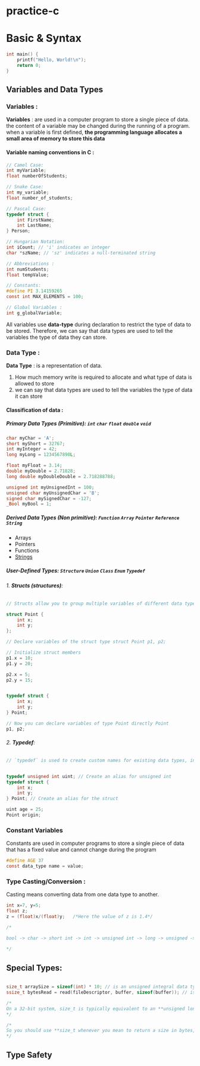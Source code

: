 # practice-c

# Basic & Syntax

```c
int main() { 
	printf("Hello, World!\n");
	return 0;
}
```

## Variables and Data Types

### Variables :

**Variables** :  are used in a computer program to store a single piece of data. the content of a variable may be changed during the running of a program. when a variable is first defined, **the programming language allocates a small area of memory to store this data**

#### Variable naming conventions in C :

```c
// Camel Case:
int myVariable; 
float numberOfStudents;

// Snake Case:
int my_variable;
float number_of_students;

// Pascal Case:
typedef struct { 
	int FirstName;
	int LastName;
} Person;

// Hungarian Notation:
int iCount; // 'i' indicates an integer
char *szName; // 'sz' indicates a null-terminated string

// Abbreviations :
int numStudents;
float tempValue;

// Constants:
#define PI 3.14159265 
const int MAX_ELEMENTS = 100;

// Global Variables :
int g_globalVariable;

```

All variables use **data-type** during declaration to restrict the type of data to be stored. Therefore, we can say that data types are used to tell the variables the type of data they can store.

### Data Type :

**Data Type** : is a representation of data.
1. How much memory write is required to allocate and what type of data is allowed to store
2. we can say that data types are used to tell the variables the type of data it can store

#### Classification of data :

##### Primary Data Types (Primitive): `int` `char` `float` `double` `void`

```c
char myChar = 'A';
short myShort = 32767;
int myInteger = 42;
long myLong = 1234567890L;

float myFloat = 3.14; 
double myDouble = 2.71828;
long double myDoubleDouble = 2.718288788;

unsigned int myUnsignedInt = 100; 
unsigned char myUnsignedChar = 'B';
signed char mySignedChar = -127; 
_Bool myBool = 1;
```

##### Derived Data Types (Non primitive): `Function` `Array` `Pointer` `Reference` `String`

- Arrays
- Pointers
- Functions
- [Strings](https://github.com/zelhajou/practice-c/blob/main/Variables%20and%20Data%20Types/String.md)

##### User-Defined Types: `Structure` `Union` `Class` `Enum` `Typedef`

###### 1. **Structs (structures)**:

```c
// Structs allow you to group multiple variables of different data types into a single composite type.

struct Point { 
	int x;
	int y;
}; 

// Declare variables of the struct type struct Point p1, p2; 

// Initialize struct members 
p1.x = 10;
p1.y = 20;

p2.x = 5;
p2.y = 15;


typedef struct { 
	int x;
	int y;
} Point; 

// Now you can declare variables of type Point directly Point 
p1, p2;


```

###### 2. **Typedef**:

```c
// `typedef` is used to create custom names for existing data types, including structs and enums, which can enhance code clarity.


typedef unsigned int uint; // Create an alias for unsigned int 
typedef struct {
	int x;
	int y;
} Point; // Create an alias for the struct

uint age = 25;
Point origin;
```

### Constant Variables

Constants are used in computer programs to store a single piece of data that has a fixed value and cannot change during the program

```c
#define AGE 37
const data_type name = value;
```

### Type Casting/Conversion :

Casting means converting data from one data type to another.

```c
int x=7, y=5;
float z;
z = (float)x/(float)y;   /*Here the value of z is 1.4*/

/*

bool -> char -> short int -> int -> unsigned int -> long -> unsigned -> long long -> float -> double -> long double
 
*/
```

## Special Types:

```c

size_t arraySize = sizeof(int) * 10; // is an unsigned integral data type
ssize_t bytesRead = read(fileDescriptor, buffer, sizeof(buffer)); // is a signed data type

/*
On a 32-bit system, size_t is typically equivalent to an **unsigned long integer**, and on a 64-bit system, it is equivalent to an unsigned long integer.
*/

/*
So you should use **size_t whenever you mean to return a size in bytes, and ssize_t whenever you would return either a size in bytes or a (negative) error value**. ssize_t is not included in the standard and isn't portable.
*/

```

## Type Safety

